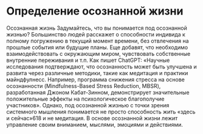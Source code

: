 # Определение осознанной жизни

Осознанная жизнь
Задумайтесь, что вы понимается под осознанной жизнью? Большинство людей расскажет о способности индивида к полному погружению в текущий момент времени, без отвлечения на прошлые события или будущие планы. Еще добавят, что необходимо взаимодействовать с окружающим миром, чувствовать собственные внутренние переживания и т.п.
Как пишет ChatGPT: «Научные исследования подтверждают, что осознанность может быть улучшена и развита через различные методики, такие как медитация и практики майндфулнесс. Например, программа снижения стресса на основе осознанности (Mindfulness-Based Stress Reduction, MBSR), разработанная Джоном Кабат-Зинном, демонстрирует значительные положительные эффекты на психологическое благополучие участников». 
Однако, под осознанной жизнью с точки зрения системного мышления понимается не просто способность жить «здесь и сейчас»618 и не медитация. В основе осознанной жизни лежит управление своим вниманием, мыслями, эмоциями и действиями.
